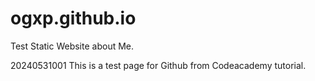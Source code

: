 # ogxp.github.io
Test Static Website about Me.

20240531001
This is a test page for Github from Codeacademy tutorial.